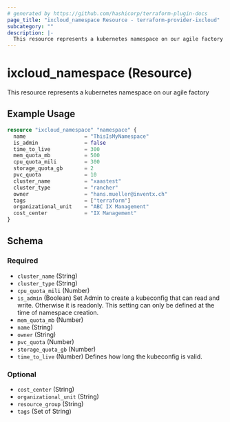 ```yaml
---
# generated by https://github.com/hashicorp/terraform-plugin-docs
page_title: "ixcloud_namespace Resource - terraform-provider-ixcloud"
subcategory: ""
description: |-
  This resource represents a kubernetes namespace on our agile factory
---
```


# ixcloud_namespace (Resource)

This resource represents a kubernetes namespace on our agile factory

## Example Usage

```terraform
resource "ixcloud_namespace" "namespace" {
  name                   = "ThisIsMyNamespace"
  is_admin               = false
  time_to_live           = 300
  mem_quota_mb           = 500
  cpu_quota_mili         = 300
  storage_quota_gb       = 2
  pvc_quota              = 10
  cluster_name           = "xaastest"
  cluster_type           = "rancher"
  owner                  = "hans.mueller@inventx.ch"
  tags                   = ["terraform"]
  organizational_unit    = "ABC IX Management"
  cost_center            = "IX Management"
}
```

<!-- schema generated by tfplugindocs -->
## Schema

### Required

- `cluster_name` (String)
- `cluster_type` (String)
- `cpu_quota_mili` (Number)
- `is_admin` (Boolean) Set Admin to create a kubeconfig that can read and write. Otherwise it is readonly. This setting can only be defined at the time of namespace creation.
- `mem_quota_mb` (Number)
- `name` (String)
- `owner` (String)
- `pvc_quota` (Number)
- `storage_quota_gb` (Number)
- `time_to_live` (Number) Defines how long the kubeconfig is valid.

### Optional

- `cost_center` (String)
- `organizational_unit` (String)
- `resource_group` (String)
- `tags` (Set of String)


